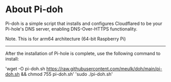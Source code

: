 # About Pi-doh 

Pi-doh is a simple script that installs and configures Cloudflared to be your Pi-hole's DNS server, enabling DNS-Over-HTTPS functionality.

Note. This is for arm64 architecture (64-bit Raspberry Pi)
___
After the installation of Pi-hole is complete, use the following command to install:

'wget -O pi-doh.sh https://raw.githubusercontent.com/meulk/doh/main/pi-doh.sh && chmod 755 pi-doh.sh'
'sudo ./pi-doh.sh'
